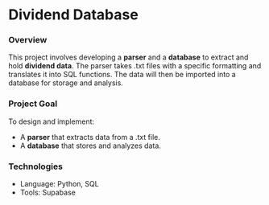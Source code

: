 # Dividend Database

### Overview
This project involves developing a **parser** and a **database** to extract and hold **dividend data**. The parser takes .txt files with a specific formatting and translates it into SQL functions. The data will then be imported into a database for storage and analysis.

### Project Goal
To design and implement:
- A **parser** that extracts data from a .txt file.
- A **database**  that stores and analyzes data.

### Technologies
- Language: Python, SQL
- Tools: Supabase